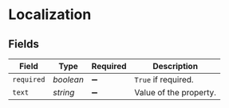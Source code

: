# Localization


## Fields

| Field                  | Type                   | Required               | Description            |
| ---------------------- | ---------------------- | ---------------------- | ---------------------- |
| `required`             | *boolean*              | :heavy_minus_sign:     | `True` if required.    |
| `text`                 | *string*               | :heavy_minus_sign:     | Value of the property. |